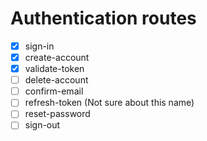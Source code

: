 # Authentication routes

- [x] sign-in
- [x] create-account
- [x] validate-token
- [ ] delete-account
- [ ] confirm-email
- [ ] refresh-token (Not sure about this name)
- [ ] reset-password
- [ ] sign-out
